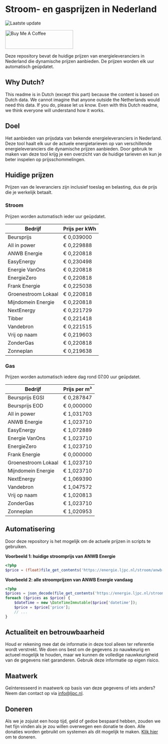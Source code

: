 # Stroom- en gasprijzen in Nederland

![Laatste update](https://img.shields.io/badge/laatste%20update-2023--10--06%2015%3A00%20CET-brightgreen)

<a href="https://www.buymeacoffee.com/Lars-" target="_blank"><img src="https://cdn.buymeacoffee.com/buttons/v2/default-orange.png" alt="Buy Me A Coffee" height="60" style="height: 60px !important;width: 217px !important;" ></a>

Deze repository bevat de huidige prijzen van energieleveranciers in Nederland die dynamische prijzen aanbieden. De prijzen worden elk uur automatisch geüpdatet.

## Why Dutch?

This readme is in Dutch (except this part) because the content is based on Dutch data. We cannot imagine that anyone outside the Netherlands would need this data. If you do, please let us know. Even with this Dutch readme, we think
everyone will understand how it works.

## Doel

Het aanbieden van prijsdata van bekende energieleveranciers in Nederland. Deze tool haalt elk uur de actuele energietarieven op van verschillende energieleveranciers die dynamische prijzen aanbieden. Door gebruik te maken van deze tool
krijg je een overzicht van de huidige tarieven en kun je beter inspelen op prijsschommelingen.

## Huidige prijzen

Prijzen van de leveranciers zijn inclusief toeslag en belasting, dus de prijs die je werkelijk betaalt.

### Stroom

Prijzen worden automatisch ieder uur geüpdatet.

 Bedrijf | Prijs per kWh 
---------|---------------
Beursprijs | € 0,039000
All in power | € 0,229888
ANWB Energie | € 0,220818
EasyEnergy | € 0,230498
Energie VanOns | € 0,220818
EnergieZero | € 0,220818
Frank Energie | € 0,225038
Groenestroom Lokaal | € 0,220818
Mijndomein Energie | € 0,220818
NextEnergy | € 0,221729
Tibber | € 0,221418
Vandebron | € 0,221515
Vrij op naam | € 0,219603
ZonderGas | € 0,220818
Zonneplan | € 0,219638


### Gas

Prijzen worden automatisch iedere dag rond 07.00 uur geüpdatet.

 Bedrijf | Prijs per m³ 
---------|--------------
Beursprijs EGSI | € 0,287847
Beursprijs EOD | € 0,000000
All in power | € 1,031703
ANWB Energie | € 1,023710
EasyEnergy | € 1,072889
Energie VanOns | € 1,023710
EnergieZero | € 1,023710
Frank Energie | € 0,000000
Groenestroom Lokaal | € 1,023710
Mijndomein Energie | € 1,023710
NextEnergy | € 1,069390
Vandebron | € 1,047572
Vrij op naam | € 1,020813
ZonderGas | € 1,023710
Zonneplan | € 1,020953


## Automatisering

Door deze repository is het mogelijk om de actuele prijzen in scripts te gebruiken.

**Voorbeeld 1: huidige stroomprijs van ANWB Energie**

```php
<?php
$price = (float)file_get_contents('https://energie.ljpc.nl/stroom/anwb-energie-nu.txt');

```

**Voorbeeld 2: alle stroomprijzen van ANWB Energie vandaag**

```php
<?php
$prices = json_decode(file_get_contents('https://energie.ljpc.nl/stroom/all-in-power-vandaag.json'),true);
foreach ($prices as $price) {
    $dateTime = new \DateTimeImmutable($price['datetime']);
    $price = $price['price'];
    // ...
}
```

## Actualiteit en betrouwbaarheid

Houd er rekening mee dat de informatie in deze tool alleen ter referentie wordt verstrekt. We doen ons best om de gegevens zo nauwkeurig en actueel mogelijk te houden, maar we kunnen de volledige nauwkeurigheid van de gegevens niet
garanderen. Gebruik deze informatie op eigen risico.

## Maatwerk

Geïnteresseerd in maatwerk op basis van deze gegevens of iets anders? Neem dan contact op
via [info@ljpc.nl](mailto:info@ljpc.nl?subject=Energie%20prijzen).

## Doneren

Als we je zojuist een hoop tijd, geld of gedoe bespaard hebben, zouden we het fijn vinden als je zou willen overwegen een
donatie te doen. Alle donaties worden gebruikt om systemen als dit mogelijk te
maken. [Klik hier](https://www.buymeacoffee.com/Lars-) om te doneren.

